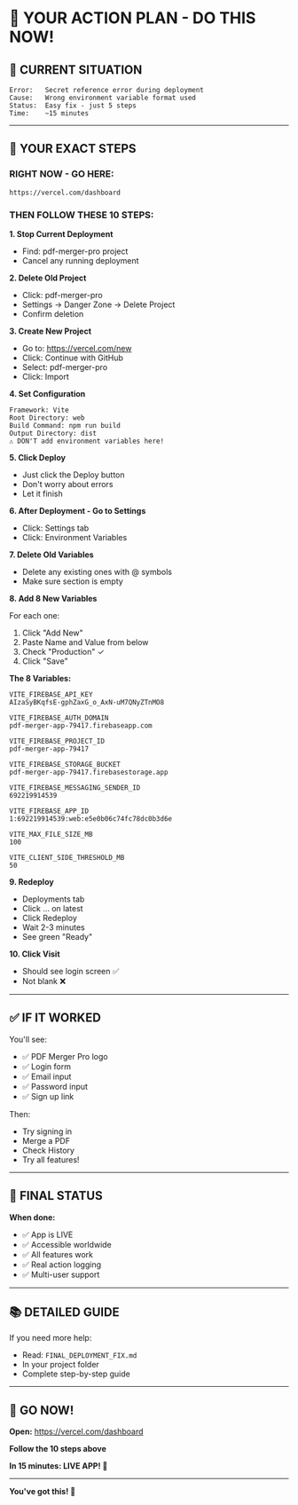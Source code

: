 # 🎯 YOUR ACTION PLAN - DO THIS NOW!

## 📍 CURRENT SITUATION

```
Error:   Secret reference error during deployment
Cause:   Wrong environment variable format used
Status:  Easy fix - just 5 steps
Time:    ~15 minutes
```

---

## 🚀 YOUR EXACT STEPS

### RIGHT NOW - GO HERE:
```
https://vercel.com/dashboard
```

### THEN FOLLOW THESE 10 STEPS:

**1. Stop Current Deployment**
- Find: pdf-merger-pro project
- Cancel any running deployment

**2. Delete Old Project**
- Click: pdf-merger-pro
- Settings → Danger Zone → Delete Project
- Confirm deletion

**3. Create New Project**
- Go to: https://vercel.com/new
- Click: Continue with GitHub
- Select: pdf-merger-pro
- Click: Import

**4. Set Configuration**
```
Framework: Vite
Root Directory: web
Build Command: npm run build
Output Directory: dist
⚠️ DON'T add environment variables here!
```

**5. Click Deploy**
- Just click the Deploy button
- Don't worry about errors
- Let it finish

**6. After Deployment - Go to Settings**
- Click: Settings tab
- Click: Environment Variables

**7. Delete Old Variables**
- Delete any existing ones with @ symbols
- Make sure section is empty

**8. Add 8 New Variables**

For each one:
1. Click "Add New"
2. Paste Name and Value from below
3. Check "Production" ✓
4. Click "Save"

**The 8 Variables:**
```
VITE_FIREBASE_API_KEY
AIzaSyBKqfsE-gphZaxG_o_AxN-uM7QNyZTnMO8

VITE_FIREBASE_AUTH_DOMAIN
pdf-merger-app-79417.firebaseapp.com

VITE_FIREBASE_PROJECT_ID
pdf-merger-app-79417

VITE_FIREBASE_STORAGE_BUCKET
pdf-merger-app-79417.firebasestorage.app

VITE_FIREBASE_MESSAGING_SENDER_ID
692219914539

VITE_FIREBASE_APP_ID
1:692219914539:web:e5e0b06c74fc78dc0b3d6e

VITE_MAX_FILE_SIZE_MB
100

VITE_CLIENT_SIDE_THRESHOLD_MB
50
```

**9. Redeploy**
- Deployments tab
- Click ... on latest
- Click Redeploy
- Wait 2-3 minutes
- See green "Ready"

**10. Click Visit**
- Should see login screen ✅
- Not blank ❌

---

## ✅ IF IT WORKED

You'll see:
- ✅ PDF Merger Pro logo
- ✅ Login form
- ✅ Email input
- ✅ Password input
- ✅ Sign up link

Then:
- Try signing in
- Merge a PDF
- Check History
- Try all features!

---

## 🎊 FINAL STATUS

**When done:**
- ✅ App is LIVE
- ✅ Accessible worldwide
- ✅ All features work
- ✅ Real action logging
- ✅ Multi-user support

---

## 📚 DETAILED GUIDE

If you need more help:
- Read: `FINAL_DEPLOYMENT_FIX.md`
- In your project folder
- Complete step-by-step guide

---

## 🚀 GO NOW!

**Open:** https://vercel.com/dashboard

**Follow the 10 steps above**

**In 15 minutes: LIVE APP! 🎉**

---

**You've got this! 💪**
